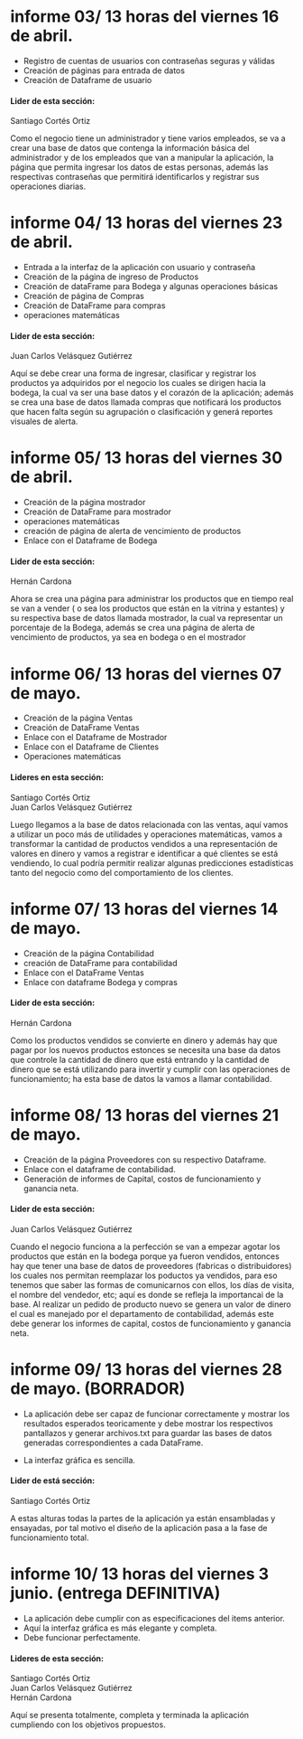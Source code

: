 
# informe 03/ 13 horas del viernes 16 de abril.
- Registro de cuentas de usuarios con contraseñas seguras y válidas
- Creación de páginas para entrada de datos
- Creación de Dataframe de usuario
 
 #### Lider de esta sección:
   Santiago Cortés Ortiz


Como el negocio tiene un administrador y tiene varios empleados,
se va a crear una base de datos que contenga la información básica 
del administrador  y de los empleados que van a manipular la aplicación,
la página que permita ingresar los datos de estas personas, además las respectivas 
contraseñas que permitirá identificarlos y registrar sus operaciones diarias.


# informe 04/ 13 horas del viernes 23 de abril.

- Entrada a la interfaz de la aplicación con usuario y contraseña
- Creación de la página de ingreso de Productos
- Creación de dataFrame para Bodega y algunas operaciones básicas
- Creación de página de Compras 
- Creación de DataFrame para compras
- operaciones matemáticas

#### Lider de esta sección:
  Juan Carlos Velásquez Gutiérrez

Aquí se debe crear una forma de ingresar, clasificar y registrar los productos
ya adquiridos por el negocio los cuales se dirigen hacia la bodega, la cual 
va ser una base datos y el corazón de la aplicación; además se crea una base de datos
llamada compras que notificará los productos que hacen falta según su agrupación o clasificación
y generá reportes visuales de alerta.



# informe 05/ 13 horas del viernes 30 de abril.
- Creación de la página mostrador
- Creación de DataFrame para mostrador
- operaciones matemáticas
- creación de página de alerta de vencimiento de productos
- Enlace con el Dataframe de Bodega

#### Lider de esta sección:
  Hernán Cardona

Ahora se crea una página para administrar los productos que en tiempo real se van a vender
( o sea los productos que están en la vitrina y estantes) y su respectiva base de datos 
llamada mostrador, la cual va representar un porcentaje de la Bodega, además se crea una
página de alerta de vencimiento de productos, ya sea en bodega o en el mostrador


# informe 06/ 13 horas del viernes 07 de mayo.
- Creación de la página Ventas
- Creación de DataFrame Ventas
- Enlace con el Dataframe de Mostrador
- Enlace con el Dataframe de Clientes
- Operaciones matemáticas

#### Lideres en esta sección:
  Santiago Cortés Ortiz  
  Juan Carlos Velásquez Gutiérrez


Luego llegamos a la base de datos relacionada con las ventas, aquí vamos a 
utilizar un poco más de utilidades y operaciones matemáticas, vamos a transformar la cantidad 
de productos vendidos a una representación de valores en dinero y vamos a registrar e identificar 
a qué clientes se está vendiendo, lo cual podría permitir realizar algunas predicciones estadísticas
tanto del negocio como del comportamiento de los clientes.


  
# informe 07/ 13 horas del viernes 14 de mayo.
- Creación de la página Contabilidad
- creación de DataFrame para contabilidad
- Enlace con el DataFrame Ventas
- Enlace con dataframe Bodega y compras

#### Lider de esta sección:
  Hernán Cardona

Como los productos vendidos se convierte en dinero y además hay que pagar por los
nuevos productos estonces se necesita una base da datos que controle la cantidad 
de dinero que está entrando y la cantidad de dinero que se está utilizando para
invertir y cumplir con las operaciones de funcionamiento; ha esta base de datos
la vamos a llamar contabilidad.

  

# informe 08/ 13 horas del viernes 21 de mayo.
- Creación de la página Proveedores con su respectivo Dataframe.
- Enlace con el dataframe de contabilidad.
- Generación de informes de Capital, costos de funcionamiento y ganancia neta.

#### Lider de esta sección:
  Juan Carlos Velásquez Gutiérrez

Cuando el negocio funciona a la perfección se van a empezar agotar los productos
que están en la bodega porque ya fueron vendidos, entonces hay que tener una base de datos
de proveedores (fabricas o distribuidores) los cuales nos permitan reemplazar los poductos ya vendidos, 
para eso tenemos que saber las formas de comunicarnos con ellos, los días de visita, el nombre del
vendedor, etc; aquí es donde se refleja la importancai de la base.  Al realizar un pedido de
producto nuevo se genera un valor de dinero el cual es manejado por el departamento de contabilidad,
además este debe generar los informes de capital, costos de funcionamiento y ganancia neta.


 

# informe 09/ 13 horas del viernes 28 de mayo. (BORRADOR)
- La aplicación debe ser capaz de funcionar correctamente y mostrar los resultados
  esperados teoricamente y debe mostrar los respectivos pantallazos y generar archivos.txt para
  guardar las bases de datos generadas correspondientes a cada DataFrame.
  
- La interfaz gráfica es sencilla. 

#### Lider de está sección:
  Santiago Cortés Ortiz

A estas alturas todas la partes de la aplicación ya están ensambladas y ensayadas,
por tal motivo el diseño de la aplicación pasa a la fase de funcionamiento total.


  
  
# informe 10/ 13 horas del viernes 3 junio. (entrega DEFINITIVA)
- La aplicación debe cumplir con as especificaciones del items anterior.
- Aquí la interfaz gráfica es más elegante y completa.
- Debe funcionar perfectamente.

#### Lideres de esta sección:
  Santiago Cortés Ortiz  
  Juan Carlos Velásquez Gutiérrez  
  Hernán Cardona

Aquí se presenta totalmente, completa y terminada la aplicación cumpliendo con los 
objetivos propuestos.


   

